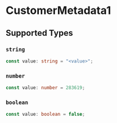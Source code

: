 # CustomerMetadata1


## Supported Types

### `string`

```typescript
const value: string = "<value>";
```

### `number`

```typescript
const value: number = 283619;
```

### `boolean`

```typescript
const value: boolean = false;
```

